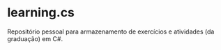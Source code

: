 # learning.cs
Repositório pessoal para armazenamento de exercícios e atividades (da graduação) em C#.
